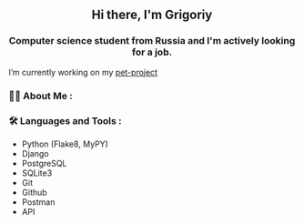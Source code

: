 <h2 align="center">Hi there, I'm Grigoriy</a> 
<h3 align="center">Computer science student from Russia and I'm actively looking for a job.</h3>
  
I’m currently working on my [pet-project](https://github.com/forgitaccaunt/vault_98)

### :man_technologist: About Me :
### :hammer_and_wrench: Languages and Tools :
- Python (Flake8, MyPY)
- Django
- PostgreSQL
- SQLite3
- Git
- Github
- Postman
- API
